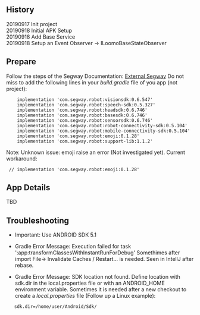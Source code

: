 ## History 
20190917 Init project    
20190918 Initial APK Setup     
20190918 Add Base Service    
20190918 Setup an Event Observer  -> ILoomoBaseStateObserver

## Prepare
Follow the steps of the Segway Documentation: [External Segway](https://developer.segwayrobotics.com/developer/documents/setup-developing-environment.html)
Do not miss to add the following lines in your *build.gradle* file of you app (not project):

```$xslt
    implementation 'com.segway.robot:visionsdk:0.6.547'
    implementation 'com.segway.robot:speech-sdk:0.5.327'
    implementation 'com.segway.robot:headsdk:0.6.746'
    implementation 'com.segway.robot:basesdk:0.6.746'
    implementation 'com.segway.robot:sensorsdk:0.6.746'
    implementation 'com.segway.robot:robot-connectivity-sdk:0.5.104'
    implementation 'com.segway.robot:mobile-connectivity-sdk:0.5.104'
    implementation 'com.segway.robot:emoji:0.1.28'
    implementation 'com.segway.robot:support-lib:1.1.2'
```
Note: Unknown issue: emoji raise an error (Not investigated yet). Current workaround: 
```
 // implementation 'com.segway.robot:emoji:0.1.28'
```
## App Details
TBD

## Troubleshooting 

* Important: Use ANDROID SDK 5.1   

* Gradle Error Message: Execution failed for task ':app:transformClassesWithInstantRunForDebug'
Somethimes after import File-> Invalidate Caches / Restart... is needed. 
Seen in IntellJ after rebase. 

* Gradle Error Message: SDK location not found. Define location with sdk.dir in the local.properties file or with an ANDROID_HOME environment variable.
Sometimes it is needed after a new checkout to create a *local.properties* file (Follow up a Linux example):

```
   sdk.dir=/home/user/Android/Sdk/
```


